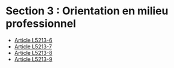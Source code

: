 # Section 3 : Orientation en milieu professionnel

* [Article L5213-6](./LEGIARTI000018881588.md)
* [Article L5213-7](./LEGIARTI000006903705.md)
* [Article L5213-8](./LEGIARTI000006903706.md)
* [Article L5213-9](./LEGIARTI000006903707.md)
